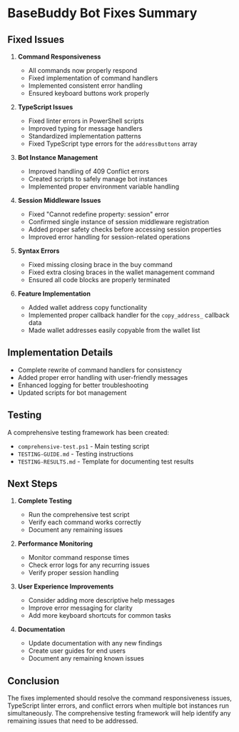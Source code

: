 # BaseBuddy Bot Fixes Summary

## Fixed Issues

1. **Command Responsiveness**
   - All commands now properly respond
   - Fixed implementation of command handlers
   - Implemented consistent error handling
   - Ensured keyboard buttons work properly

2. **TypeScript Issues**
   - Fixed linter errors in PowerShell scripts
   - Improved typing for message handlers
   - Standardized implementation patterns
   - Fixed TypeScript type errors for the `addressButtons` array

3. **Bot Instance Management**
   - Improved handling of 409 Conflict errors
   - Created scripts to safely manage bot instances
   - Implemented proper environment variable handling

4. **Session Middleware Issues**
   - Fixed "Cannot redefine property: session" error
   - Confirmed single instance of session middleware registration
   - Added proper safety checks before accessing session properties
   - Improved error handling for session-related operations

5. **Syntax Errors**
   - Fixed missing closing brace in the buy command
   - Fixed extra closing braces in the wallet management command
   - Ensured all code blocks are properly terminated

6. **Feature Implementation**
   - Added wallet address copy functionality
   - Implemented proper callback handler for the `copy_address_` callback data
   - Made wallet addresses easily copyable from the wallet list

## Implementation Details

- Complete rewrite of command handlers for consistency
- Added proper error handling with user-friendly messages
- Enhanced logging for better troubleshooting
- Updated scripts for bot management

## Testing

A comprehensive testing framework has been created:

- `comprehensive-test.ps1` - Main testing script
- `TESTING-GUIDE.md` - Testing instructions
- `TESTING-RESULTS.md` - Template for documenting test results

## Next Steps

1. **Complete Testing**
   - Run the comprehensive test script
   - Verify each command works correctly
   - Document any remaining issues

2. **Performance Monitoring**
   - Monitor command response times
   - Check error logs for any recurring issues
   - Verify proper session handling

3. **User Experience Improvements**
   - Consider adding more descriptive help messages
   - Improve error messaging for clarity
   - Add more keyboard shortcuts for common tasks

4. **Documentation**
   - Update documentation with any new findings
   - Create user guides for end users
   - Document any remaining known issues

## Conclusion

The fixes implemented should resolve the command responsiveness issues, TypeScript linter errors, and conflict errors when multiple bot instances run simultaneously. The comprehensive testing framework will help identify any remaining issues that need to be addressed.
